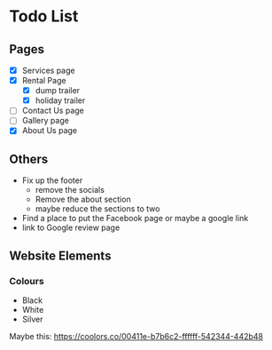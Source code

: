 # Todo List

## Pages

- [x] Services page
- [x] Rental Page
  - [x] dump trailer
  - [x] holiday trailer
- [ ] Contact Us page
- [ ] Gallery page
- [x] About Us page

## Others

- Fix up the footer
    - remove the socials
    - Remove the about section
    - maybe reduce the sections to two
- Find a place to put the Facebook page or maybe a google link
- link to Google review page

## Website Elements

### Colours

- Black
- White
- Silver

Maybe this: https://coolors.co/00411e-b7b6c2-ffffff-542344-442b48

